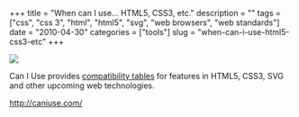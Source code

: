 +++
title = "When can I use... HTML5, CSS3, etc."
description = ""
tags = ["css", "css 3", "html", "html5", "svg", "web browsers", "web standards"]
date = "2010-04-30"
categories = ["tools"]
slug = "when-can-i-use-html5-css3-etc"
+++


<div class="tool-screenshot mb1"><a href="http://caniuse.com/"><img id="bluga-thumbnail-2718" class="bluga-thumbnail custom" src="/media/bluga/
wt522febd02072f_custom.jpg"/></a></div><p>Can I Use provides <a href="http://caniuse.com/">compatibility tables</a> for features in HTML5, CSS3, SVG and other upcoming web technologies.</p>

  
<p><a href="http://caniuse.com/">http://caniuse.com/</a></p>
      
